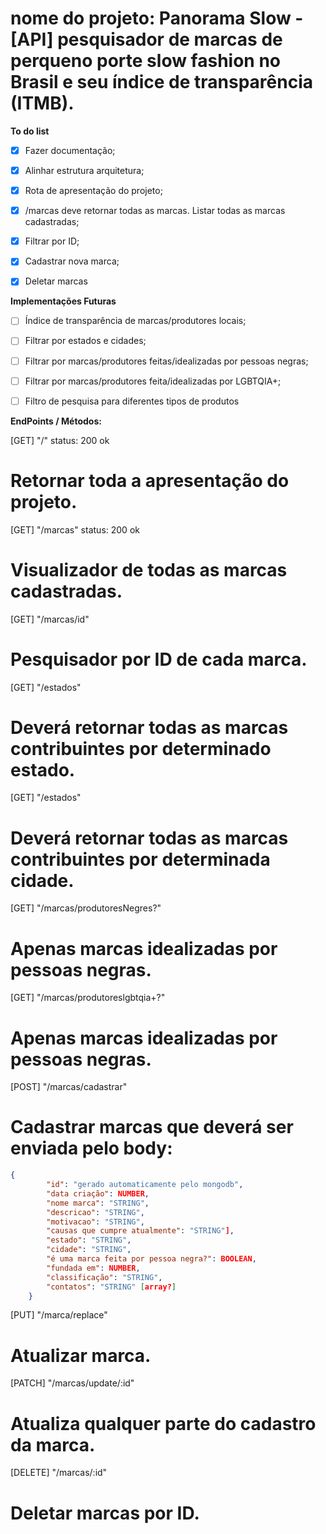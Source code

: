 # nome do projeto: Panorama Slow - [API] pesquisador de marcas de perqueno porte slow fashion no Brasil e seu índice de transparência (ITMB).


 **To do list**

- [x]  Fazer documentação;
- [x]  Alinhar estrutura arquitetura;
- [x]  Rota de apresentação do projeto;
- [x]  /marcas deve retornar todas as marcas. Listar todas as marcas cadastradas;
- [x]  Filtrar por ID;
- [x]  Cadastrar nova marca;
- [x]  Deletar marcas


**Implementações Futuras**

- [ ]  Índice de transparência de marcas/produtores locais;
- [ ]  Filtrar por estados e cidades;
- [ ]  Filtrar por marcas/produtores feitas/idealizadas por pessoas negras;
- [ ]  Filtrar por marcas/produtores feita/idealizadas por LGBTQIA+;
- [ ]  Filtro de pesquisa para diferentes tipos de produtos



**EndPoints / Métodos:**

[GET] "/" 
status: 200 ok

# Retornar toda a apresentação do projeto.

[GET] "/marcas"
status: 200 ok 

# Visualizador de todas as marcas cadastradas.

[GET] "/marcas/id"

# Pesquisador por ID de cada marca.

[GET] "/estados"

# Deverá retornar todas as marcas contribuintes por determinado estado.

[GET] "/estados"

# Deverá retornar todas as marcas contribuintes por determinada cidade.

[GET] "/marcas/produtoresNegres?"

# Apenas marcas idealizadas por pessoas negras.

[GET] "/marcas/produtoreslgbtqia+?"

# Apenas marcas idealizadas por pessoas negras.


[POST] "/marcas/cadastrar"

# Cadastrar marcas que deverá ser enviada pelo body:

```json
{
        "id": "gerado automaticamente pelo mongodb",
        "data criação": NUMBER,
        "nome marca": "STRING",
        "descricao": "STRING",
        "motivacao": "STRING",
        "causas que cumpre atualmente": "STRING"],
        "estado": "STRING",
        "cidade": "STRING",
        "é uma marca feita por pessoa negra?": BOOLEAN,
        "fundada em": NUMBER,
        "classificação": "STRING",
        "contatos": "STRING" [array?] 
    }
```

[PUT] "/marca/replace"

# Atualizar marca.

[PATCH] "/marcas/update/:id"

# Atualiza qualquer parte do cadastro da marca.

[DELETE] "/marcas/:id"

# Deletar marcas por ID.